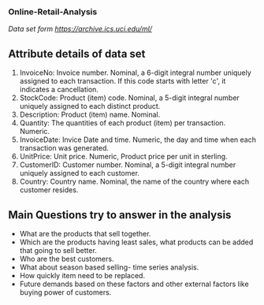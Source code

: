 ### Online-Retail-Analysis

*Data set form https://archive.ics.uci.edu/ml/*

## Attribute details of data set

1. InvoiceNo: Invoice number. Nominal, a 6-digit integral number uniquely assigned to each transaction. If this code starts with letter 'c', it indicates a cancellation. 
2. StockCode: Product (item) code. Nominal, a 5-digit integral number uniquely assigned to each distinct product. 
3. Description: Product (item) name. Nominal. 
4. Quantity: The quantities of each product (item) per transaction. Numeric.	
5. InvoiceDate: Invice Date and time. Numeric, the day and time when each transaction was generated. 
6. UnitPrice: Unit price. Numeric, Product price per unit in sterling. 
7. CustomerID: Customer number. Nominal, a 5-digit integral number uniquely assigned to each customer. 
8. Country: Country name. Nominal, the name of the country where each customer resides.

## Main Questions try to answer in the analysis

* What are the products that sell together.
* Which are the products having least sales, what products can be added that going to sell better.
* Who are the best customers.
* What about season based selling- time series analysis.
* How quickly item need to be replaced.
* Future demands based on these factors and other external factors like buying power of customers.
